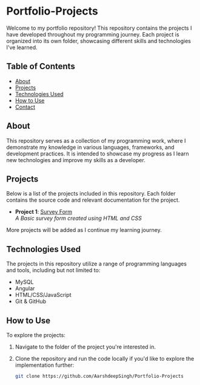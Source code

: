# Portfolio-Projects

Welcome to my portfolio repository! This repository contains the projects I have developed throughout my programming journey. Each project is organized into its own folder, showcasing different skills and technologies I've learned.

## Table of Contents
- [About](#about)
- [Projects](#projects)
- [Technologies Used](#technologies-used)
- [How to Use](#how-to-use)
- [Contact](#contact)

## About
This repository serves as a collection of my programming work, where I demonstrate my knowledge in various languages, frameworks, and development practices. It is intended to showcase my progress as I learn new technologies and improve my skills as a developer.

## Projects
Below is a list of the projects included in this repository. Each folder contains the source code and relevant documentation for the project.

- **Project 1**: [Survey Form](https://github.com/AarshdeepSingh/Portfolio-Projects/tree/main/SurveyForm)  
_A Basic survey form created using HTML and CSS_

More projects will be added as I continue my learning journey.

## Technologies Used
The projects in this repository utilize a range of programming languages and tools, including but not limited to:
- MySQL
- Angular
- HTML/CSS/JavaScript
- Git & GitHub

## How to Use
To explore the projects:
1. Navigate to the folder of the project you're interested in.
3. Clone the repository and run the code locally if you'd like to explore the implementation further:
   
   ```bash
   git clone https://github.com/AarshdeepSingh/Portfolio-Projects
